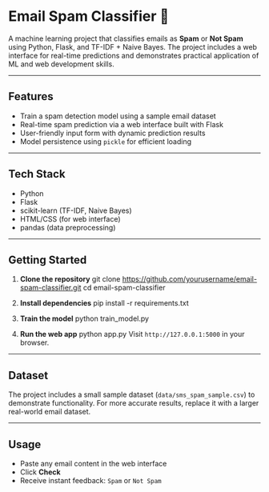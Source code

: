 # Email Spam Classifier 🚀

A machine learning project that classifies emails as **Spam** or **Not Spam** using Python, Flask, and TF-IDF + Naive Bayes. The project includes a web interface for real-time predictions and demonstrates practical application of ML and web development skills.

---

## Features

- Train a spam detection model using a sample email dataset
- Real-time spam prediction via a web interface built with Flask
- User-friendly input form with dynamic prediction results
- Model persistence using `pickle` for efficient loading

---

## Tech Stack

- Python
- Flask
- scikit-learn (TF-IDF, Naive Bayes)
- HTML/CSS (for web interface)
- pandas (data preprocessing)

---

## Getting Started

1. **Clone the repository**
git clone https://github.com/yourusername/email-spam-classifier.git
cd email-spam-classifier

2. **Install dependencies**
pip install -r requirements.txt

3. **Train the model**
python train_model.py

4. **Run the web app**
python app.py
Visit `http://127.0.0.1:5000` in your browser.

---

## Dataset

The project includes a small sample dataset (`data/sms_spam_sample.csv`) to demonstrate functionality. For more accurate results, replace it with a larger real-world email dataset.

---

## Usage

- Paste any email content in the web interface
- Click **Check**
- Receive instant feedback: `Spam` or `Not Spam`

